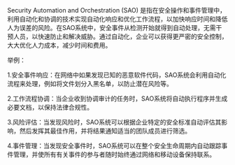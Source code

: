 

Security Automation and Orchestration (SAO) 是指在安全操作和事件管理中，利用自动化和协调的技术实现自动化响应和优化工作流程，以加快响应时间和降低人为误差的风险。在SAO系统中，安全事件从检测开始就得到自动处理，无需干预人员，以快速防止和解决威胁。通过自动化，企业可以获得更严密的安全控制，大大优化人力成本，减少时间和费用。

举例： 

1.安全事件响应：在网络中如果发现已知的恶意软件代码，SAO系统会利用自动化流程来处理，例如将文件划分入黑名单，以防止潜在风险等。 

2.工作流程协调：当企业收到协调审计的任务时，SAO系统将自动执行程序并生成必要文档，以保持法律合规性。 

3.风险评估：当发现风险时，SAO系统可以根据企业特定的安全标准自动评估其影响，然后发挥其最佳作用，并将结果通知适当的团队成员进行筛选。

4.事件管理：当发现安全事件时，SAO系统可以在整个安全生命周期内自动跟踪事件管理，并使所有有关事件的参与者随时始终通过网络和移动设备保持联系。